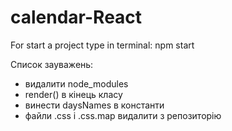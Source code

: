 # calendar-React
For start a project type in terminal:
npm start

Список зауважень:
- видалити node_modules
- render() в кінець класу
- винести daysNames в константи
- файли .css і .css.map видалити з репозиторію

